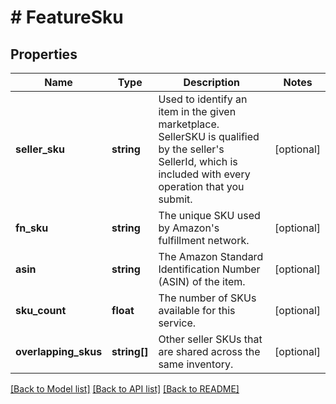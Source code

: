 # # FeatureSku

## Properties

Name | Type | Description | Notes
------------ | ------------- | ------------- | -------------
**seller_sku** | **string** | Used to identify an item in the given marketplace. SellerSKU is qualified by the seller&#39;s SellerId, which is included with every operation that you submit. | [optional]
**fn_sku** | **string** | The unique SKU used by Amazon&#39;s fulfillment network. | [optional]
**asin** | **string** | The Amazon Standard Identification Number (ASIN) of the item. | [optional]
**sku_count** | **float** | The number of SKUs available for this service. | [optional]
**overlapping_skus** | **string[]** | Other seller SKUs that are shared across the same inventory. | [optional]

[[Back to Model list]](../../README.md#models) [[Back to API list]](../../README.md#endpoints) [[Back to README]](../../README.md)
